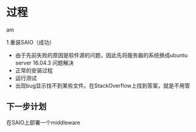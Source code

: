 # 过程

am

1.重装SAIO（成功）

- 由于先前失败的原因是软件源的问题，因此先将服务器的系统换成ubuntu server 16.04.3 问题解决
- 正常的安装过程
- 运行测试
- 出现bug显示找不到某些文件。在StackOverflow上找到答案，就是不用管

## 下一步计划

在SAIO上部署一个middleware